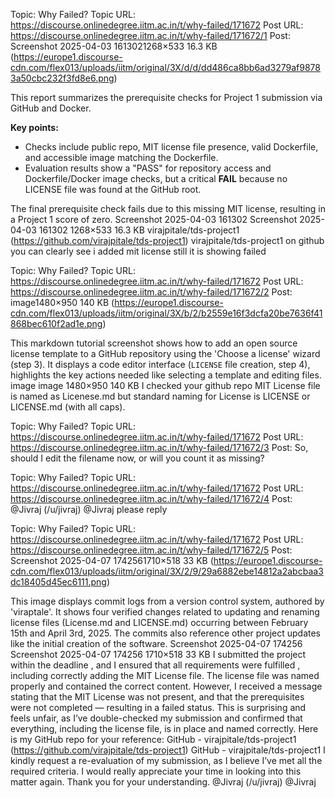 Topic: Why Failed?
Topic URL: https://discourse.onlinedegree.iitm.ac.in/t/why-failed/171672
Post URL: https://discourse.onlinedegree.iitm.ac.in/t/why-failed/171672/1
Post:  Screenshot 2025-04-03 1613021268×533 16.3 KB (https://europe1.discourse-cdn.com/flex013/uploads/iitm/original/3X/d/d/dd486ca8bb6ad3279af98783a50cbc232f3fd8e6.png)

This report summarizes the prerequisite checks for Project 1 submission via GitHub and Docker.

**Key points:**
*   Checks include public repo, MIT license file presence, valid Dockerfile, and accessible image matching the Dockerfile.
*   Evaluation results show a "PASS" for repository access and Dockerfile/Docker image checks, but a critical **FAIL** because no LICENSE file was found at the GitHub root.

The final prerequisite check fails due to this missing MIT license, resulting in a Project 1 score of zero.
 Screenshot 2025-04-03 161302 Screenshot 2025-04-03 161302 1268×533 16.3 KB 
 virajpitale/tds-project1 (https://github.com/virajpitale/tds-project1) virajpitale/tds-project1 
on github you can clearly see i added mit license still it is showing failed 

Topic: Why Failed?
Topic URL: https://discourse.onlinedegree.iitm.ac.in/t/why-failed/171672
Post URL: https://discourse.onlinedegree.iitm.ac.in/t/why-failed/171672/2
Post:  image1480×950 140 KB (https://europe1.discourse-cdn.com/flex013/uploads/iitm/original/3X/b/2/b2559e16f3dcfa20be7636f41868bec610f2ad1e.png)

This markdown tutorial screenshot shows how to add an open source license template to a GitHub repository using the 'Choose a license' wizard (step 3). It displays a code editor interface (`LICENSE` file creation, step 4), highlights the key actions needed like selecting a template and editing files.
 image image 1480×950 140 KB 
 I checked your github repo MIT License file is named as  Licenese.md  but standard naming for License is LICENSE or LICENSE.md (with all caps). 

Topic: Why Failed?
Topic URL: https://discourse.onlinedegree.iitm.ac.in/t/why-failed/171672
Post URL: https://discourse.onlinedegree.iitm.ac.in/t/why-failed/171672/3
Post:  So, should I edit the filename now, or will you count it as missing? 

Topic: Why Failed?
Topic URL: https://discourse.onlinedegree.iitm.ac.in/t/why-failed/171672
Post URL: https://discourse.onlinedegree.iitm.ac.in/t/why-failed/171672/4
Post:  @Jivraj (/u/jivraj) @Jivraj  please reply 

Topic: Why Failed?
Topic URL: https://discourse.onlinedegree.iitm.ac.in/t/why-failed/171672
Post URL: https://discourse.onlinedegree.iitm.ac.in/t/why-failed/171672/5
Post:  Screenshot 2025-04-07 1742561710×518 33 KB (https://europe1.discourse-cdn.com/flex013/uploads/iitm/original/3X/2/9/29a6882ebe14812a2abcbaa3dc18405d45ec6111.png)

This image displays commit logs from a version control system, authored by 'viraptale'. It shows four verified changes related to updating and renaming license files (License.md and LICENSE.md) occurring between February 15th and April 3rd, 2025. The commits also reference other project updates like the initial creation of the software.
 Screenshot 2025-04-07 174256 Screenshot 2025-04-07 174256 1710×518 33 KB 
I submitted the project  within the deadline , and I ensured that  all requirements were fulfilled , including correctly adding the MIT License file. The license file was named properly and contained the correct content. 
 However, I received a message stating that the MIT License was not present, and that the prerequisites were not completed — resulting in a failed status. This is surprising and feels unfair, as I’ve double-checked my submission and confirmed that everything, including the license file, is in place and named correctly. 
 Here is my GitHub repo for your reference:  GitHub - virajpitale/tds-project1 (https://github.com/virajpitale/tds-project1) GitHub - virajpitale/tds-project1 
 I kindly request a re-evaluation of my submission, as I believe I’ve met all the required criteria. I would really appreciate your time in looking into this matter again. 
 Thank you for your understanding. 
 @Jivraj (/u/jivraj) @Jivraj 
